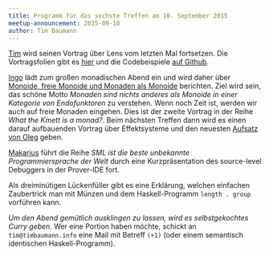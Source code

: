 ```yaml
---
title: Programm für das sechste Treffen am 10. September 2015
meetup-announcement: 2015-09-10
author: Tim Baumann
---
```


[Tim](https://github.com/timjb) wird seinen Vortrag über Lens vom letzten Mal
fortsetzen.
Die Vortragsfolien gibt es [hier](/files/lens.pdf) und die Codebeispiele [auf Github](https://github.com/timjb/presentations/tree/gh-pages/lens).

<script async class="speakerdeck-embed" data-id="4e2df73019d74b28beec25cb2b08e348" data-ratio="1.33333333333333" src="//speakerdeck.com/assets/embed.js"></script>

[Ingo](https://github.com/iblech) lädt zum großen monadischen Abend ein und
wird daher über [Monoide, freie Monoide und Monaden als
Monoide](/files/freie-monaden-teil1.pdf) berichten. Ziel
wird sein, das schöne Motto *Monaden sind nichts anderes als Monoide in einer
Kategorie von Endofunktoren* zu verstehen. Wenn noch Zeit ist, werden wir auch
auf freie Monaden eingehen. Dies ist der zweite Vortrag in der Reihe *What the
Kmett is a monad?*. Beim nächsten Treffen dann wird es einen darauf
aufbauenden Vortrag über Effektsysteme und den neuesten [Aufsatz von
Oleg](http://okmij.org/ftp/Haskell/extensible/more.pdf) geben.

[Makarius](http://sketis.net/) führt die Reihe *SML ist die beste unbekannte
Programmiersprache der Welt* durch eine Kurzpräsentation des source-level
Debuggers in der Prover-IDE fort.

Als dreiminütigen Lückenfüller gibt es eine Erklärung, welchen einfachen
Zaubertrick man mit Münzen und dem Haskell-Programm `length . group` vorführen
kann.

*Um den Abend gemütlich ausklingen zu lassen, wird es selbstgekochtes Curry
geben.* Wer eine Portion haben möchte, schickt an `tim@timbaumann.info` eine
Mail mit Betreff `(+1)` (oder einem semantisch identischen Haskell-Programm).
